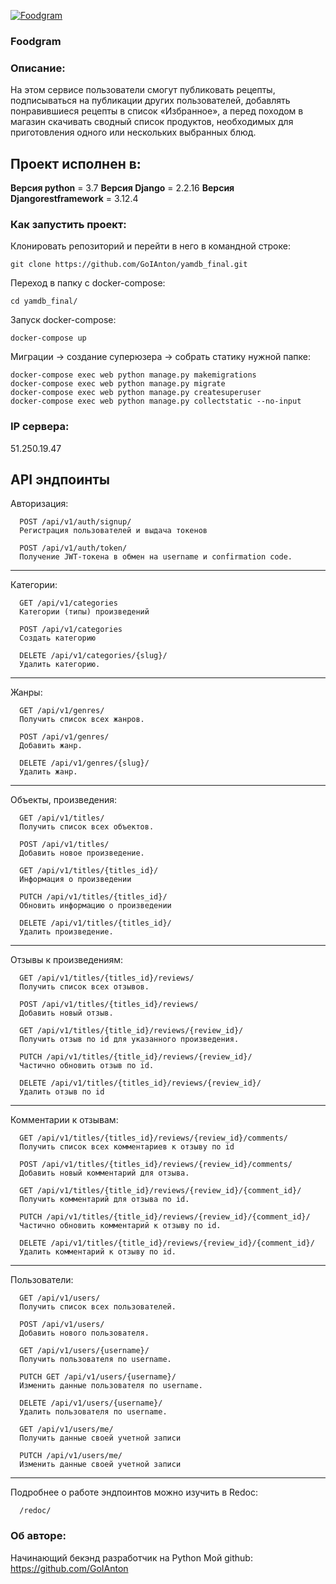 [![Foodgram](https://github.com/GoIAnton/foodgram-project-react/actions/workflows/foodgram_workflow.yml/badge.svg)](https://github.com/GoIAnton/foodgram-project-react/actions/workflows/foodgram_workflow.yml)

### Foodgram

### Описание:
На этом сервисе пользователи смогут публиковать рецепты, подписываться на публикации других пользователей, добавлять понравившиеся рецепты в список «Избранное», а перед походом в магазин скачивать сводный список продуктов, необходимых для приготовления одного или нескольких выбранных блюд.

## Проект исполнен в:

**Версия python** = 3.7
**Версия Django** = 2.2.16
**Версия Djangorestframework** = 3.12.4

### Как запустить проект: 

Клонировать репозиторий и перейти в него в командной строке:
```
git clone https://github.com/GoIAnton/yamdb_final.git
```

Переход в папку с docker-compose:
```
cd yamdb_final/
```

Запуск docker-compose:
```
docker-compose up
```

Миграции -> создание суперюзера -> собрать статику нужной папке:
```
docker-compose exec web python manage.py makemigrations
docker-compose exec web python manage.py migrate
docker-compose exec web python manage.py createsuperuser
docker-compose exec web python manage.py collectstatic --no-input
```

### IP сервера: 

51.250.19.47

## API эндпоинты

Авторизация:
```http
  POST /api/v1/auth/signup/
  Регистрация пользователей и выдача токенов
```
```http
  POST /api/v1/auth/token/
  Получение JWT-токена в обмен на username и confirmation code.
```
___
Категории:
```http
  GET /api/v1/categories
  Категории (типы) произведений
```
```http
  POST /api/v1/categories
  Создать категорию
```
```http
  DELETE /api/v1/categories/{slug}/
  Удалить категорию.
```
___
Жанры:
```http
  GET /api/v1/genres/
  Получить список всех жанров.
```
```http
  POST /api/v1/genres/
  Добавить жанр.
```
```http
  DELETE /api/v1/genres/{slug}/
  Удалить жанр.
```
___
Объекты, произведения:
```http
  GET /api/v1/titles/
  Получить список всех объектов.
```
```http
  POST /api/v1/titles/
  Добавить новое произведение.
```
```http
  GET /api/v1/titles/{titles_id}/
  Информация о произведении
```
```http
  PUTCH /api/v1/titles/{titles_id}/
  Обновить информацию о произведении
```
```http
  DELETE /api/v1/titles/{titles_id}/
  Удалить произведение.
```
___
Отзывы к произведениям:
```http
  GET /api/v1/titles/{titles_id}/reviews/
  Получить список всех отзывов.
```
```http
  POST /api/v1/titles/{titles_id}/reviews/
  Добавить новый отзыв.
```
```http
  GET /api/v1/titles/{title_id}/reviews/{review_id}/
  Получить отзыв по id для указанного произведения.
```
```http
  PUTCH /api/v1/titles/{title_id}/reviews/{review_id}/
  Частично обновить отзыв по id.
```
```http
  DELETE /api/v1/titles/{titles_id}/reviews/{review_id}/
  Удалить отзыв по id
```
___
Комментарии к отзывам:
```http
  GET /api/v1/titles/{titles_id}/reviews/{review_id}/comments/
  Получить список всех комментариев к отзыву по id
```
```http
  POST /api/v1/titles/{titles_id}/reviews/{review_id}/comments/
  Добавить новый комментарий для отзыва.
```
```http
  GET /api/v1/titles/{title_id}/reviews/{review_id}/{comment_id}/
  Получить комментарий для отзыва по id.
```
```http
  PUTCH /api/v1/titles/{title_id}/reviews/{review_id}/{comment_id}/
  Частично обновить комментарий к отзыву по id.
```
```http
  DELETE /api/v1/titles/{title_id}/reviews/{review_id}/{comment_id}/
  Удалить комментарий к отзыву по id.
```
___
Пользователи:
```http
  GET /api/v1/users/
  Получить список всех пользователей.
```
```http
  POST /api/v1/users/
  Добавить нового пользователя.
```
```http
  GET /api/v1/users/{username}/
  Получить пользователя по username.
```
```http
  PUTCH GET /api/v1/users/{username}/
  Изменить данные пользователя по username.
```
```http
  DELETE /api/v1/users/{username}/
  Удалить пользователя по username.
```
```http
  GET /api/v1/users/me/
  Получить данные своей учетной записи
```
```http
  PUTCH /api/v1/users/me/
  Изменить данные своей учетной записи
```
___
Подробнее о работе эндпоинтов можно изучить в Redoc:
```http
  /redoc/
```


### Об авторе:

Начинающий бекэнд разработчик на Python
Мой github:
https://github.com/GoIAnton
